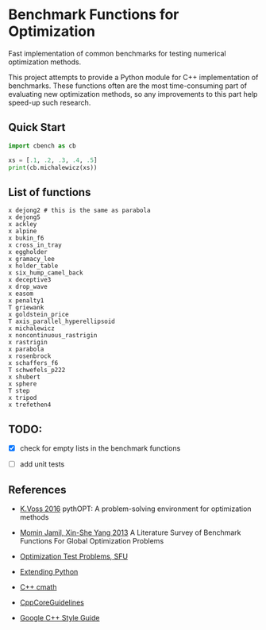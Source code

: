 # Benchmark Functions for Optimization

Fast implementation of common benchmarks for testing numerical optimization methods.

This project attempts to provide a Python module for C++ implementation of
benchmarks.
These functions often are the most time-consuming part of evaluating new
optimization methods, so any improvements to this part help speed-up such
research.

## Quick Start

```python
import cbench as cb

xs = [.1, .2, .3, .4, .5]
print(cb.michalewicz(xs))
```

## List of functions

```
x dejong2 # this is the same as parabola
x dejong5
x ackley
x alpine
x bukin_f6
x cross_in_tray
x eggholder
x gramacy_lee
x holder_table
x six_hump_camel_back
x deceptive3
x drop_wave
x easom
x penalty1
T griewank
x goldstein_price
T axis_parallel_hyperellipsoid
x michalewicz
x noncontinuous_rastrigin
x rastrigin
x parabola
x rosenbrock
x schaffers_f6
T schwefels_p222
x shubert
x sphere
T step
x tripod
x trefethen4
```

## TODO:
- [X] check for empty lists in the benchmark functions
- [ ] add unit tests


## References

- [K.Voss 2016](https://harvest.usask.ca/handle/10388/7746)
    pythOPT: A problem-solving environment for optimization methods

- [Momin Jamil, Xin-She Yang 2013](https://arxiv.org/abs/1308.4008)
    A Literature Survey of Benchmark Functions For Global Optimization Problems

- [Optimization Test Problems, SFU](https://www.sfu.ca/~ssurjano/optimization.html)

- [Extending Python](https://docs.python.org/3/extending/extending.html)

- [C++ cmath](https://www.cplusplus.com/reference/cmath/)

- [CppCoreGuidelines](https://github.com/isocpp/CppCoreGuidelines/blob/master/CppCoreGuidelines.md)

- [Google C++ Style Guide](https://google.github.io/styleguide/cppguide.html)
